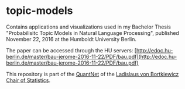 # topic-models
Contains applications and visualizations used in my Bachelor Thesis "Probabilisitc Topic Models in Natural Language Processing", published November 22, 2016 at the Humboldt University Berlin.

The paper can be accessed through the HU servers:
[http://edoc.hu-berlin.de/master/bau-jerome-2016-11-22/PDF/bau.pdf](http://edoc.hu-berlin.de/master/bau-jerome-2016-11-22/PDF/bau.pdf)

This repository is part of the [QuantNet](http://www.quantlet.de/) of the [Ladislaus von Bortkiewicz Chair of Statistics](https://www.wiwi.hu-berlin.de/de/professuren/quantitativ/statistik).
